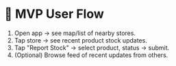 # 🧪 MVP User Flow

1. Open app → see map/list of nearby stores.
2. Tap store → see recent product stock updates.
3. Tap "Report Stock" → select product, status → submit.
4. (Optional) Browse feed of recent updates from others.
